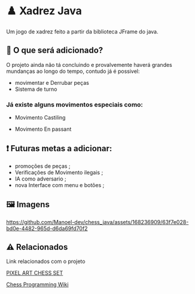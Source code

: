 
# ♟️ Xadrez Java

Um jogo de xadrez feito a partir da biblioteca JFrame do java.

## 🚧 O que será adicionado?
O projeto ainda não tá concluindo e provalvemente haverá grandes mundanças ao longo do tempo, contudo já é possivel:

* movimentar e Derrubar peças
* Sistema de turno 

### Já existe alguns movimentos especiais como:
* Movimento Castiling

* Movimento En passant


## ❗ Futuras metas a adicionar:

* promoções de peças ;
* Verificações de Movimento ilegais ;
* IA como adversario ;
* nova Interface com menu e botões ;


## 🖼️ Imagens

https://github.com/Manoel-dev/chess_java/assets/168236909/63f7e028-bd0e-4482-965d-d6da69fd70f2

## ⚠️ Relacionados

Link relacionados com o projeto

[PIXEL ART CHESS SET](https://bzgamedev.itch.io/pixel-art-chess-set)

[Chess Programming Wiki](https://www.chessprogramming.org/Main_Page)
